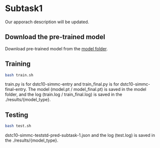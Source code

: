 # Subtask1
Our apporach description will be updated.

## Download the pre-trained model 
Download pre-trained model from the [model folder](https://github.com/rungjoo/simmc2.0/tree/master/sub1/model).

## Training
```bash
bash train.sh
```
train.py is for dstc10-simmc-entry and train_final.py is for dstc10-simmc-final-entry. The model (model.pt / model_final.pt) is saved in the model folder, and the log (train.log / train_final.log) is saved in the ./results/{model_type}.

## Testing
```bash
bash test.sh
```
dstc10-simmc-teststd-pred-subtask-1.json and the log (test.log) is saved in the ./results/{model_type}.
